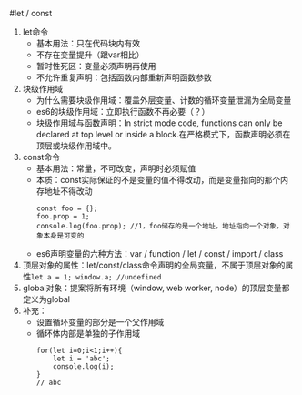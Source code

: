 #let / const
1. let命令
    * 基本用法：只在代码块内有效
    * 不存在变量提升（跟var相比）
    * 暂时性死区：变量必须声明再使用
    * 不允许重复声明：包括函数内部重新声明函数参数
2. 块级作用域
    * 为什么需要块级作用域：覆盖外层变量、计数的循环变量泄漏为全局变量
    * es6的块级作用域：立即执行函数不再必要（？）
    * 块级作用域与函数声明：In strict mode code, functions can only be declared at top level or inside a block.在严格模式下，函数声明必须在顶层或块级作用域中。
3. const命令
    * 基本用法：常量，不可改变，声明时必须赋值
    * 本质：const实际保证的不是变量的值不得改动，而是变量指向的那个内存地址不得改动
        ```
        const foo = {};
        foo.prop = 1;
        console.log(foo.prop); //1，foo储存的是一个地址，地址指向一个对象，对象本身是可变的
        ```
    * es6声明变量的六种方法：var / function / let / const / import / class
4. 顶层对象的属性：let/const/class命令声明的全局变量，不属于顶层对象的属性`let a = 1; window.a; //undefined`
5. global对象：提案将所有环境（window, web worker, node）的顶层变量都定义为global
6. 补充：
    * 设置循环变量的部分是一个父作用域
    * 循环体内部是单独的子作用域
        ```
        for(let i=0;i<1;i++){
            let i = 'abc';
            console.log(i);
        }
        // abc
        ```
